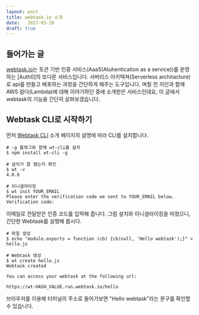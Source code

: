```yaml
---
layout: post
title: webtask.io 소개
date:   2017-03-20
draft: true
---
```


## 들어가는 글
[webtask.io](https://webtask.io/)는 토큰 기반 인증 서비스(AaaS(Atuhentication as a service))를 운영하는 [Auth0]의 또다른 서비스입니다. 서버리스 아키텍쳐(Serverless architacture)로 api를 만들고 배포하는 과정을 간단하게 해주는 도구입니다. 며칠 전 지인과 함께 AWS 람다(Lambda)에 대해 이야기하던 중에 소개받은 서비스인데요, 이 글에서 webtask의 기능을 간단히 살펴보겠습니다.

## Webtask CLI로 시작하기
먼저 [Webtask CLI](https://webtask.io/cli) 소개 페이지의 설명에 따라 CLI를 설치합니다.

```shell
# -g 플래그와 함께 wt-cli를 설치
$ npm install wt-cli -g

# 설치가 잘 됐는지 확인
$ wt -v
4.0.6

# 이니셜라이징
$ wt init YOUR_EMAIL
Please enter the verification code we sent to YOUR_EMAIL below.
Verification code:
```

이메일로 전달받은 인증 코드를 입력해 줍니다. 그럼 설치와 이니셜라이징을 마쳤으니, 간단한 Webtask를 실행해 봅시다.

```shell
# 파일 생성
$ echo "module.exports = function (cb) {cb(null, 'Hello webtask');}" > hello.js

# Webtask 생성
$ wt create hello.js
Webtask created

You can access your webtask at the following url:

https://wt-HASH_VALUE.run.webtask.io/hello
```

브라우저를 이용해 터미널의 주소로 들어가보면 "Hello webtask"라는 문구를 확인할 수 있습니다.
